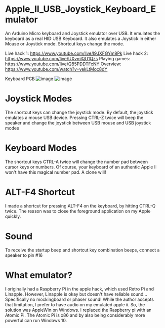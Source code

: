 # Apple_II_USB_Joystick_Keyboard_Emulator
An Arduino Micro keyboard and Joystick emulator over USB. It emulates the keyboard as a real HID USB Keyboard. It also emulates a Joystick in either Mouse or Joystick mode. Shortcut keys change the mode.

Live hack 1: https://www.youtube.com/live/l9JXFGYm8Pk
Live hack 2: https://www.youtube.com/live/UXvmlQU1Qzs
Playing games: https://www.youtube.com/live/Q85PDDTFcNY
Overview: https://www.youtube.com/watch?v=vekLtMoc8dY

Keyboard PCB
![image](https://user-images.githubusercontent.com/49293683/224582328-084d8861-73e0-4154-a644-0f4036c24c04.png)
![image](https://user-images.githubusercontent.com/49293683/224582356-30af5be6-6d61-473c-a7b1-181f1d932f8c.png)




# Joystick Modes
The shortcut keys can change the joystick mode. By default, the joystick emulates a mouse USB device. Pressing CTRL-Z twice will beep the speaker and change the joystick between USB mouse and USB joystick modes

# Keyboard Modes
The shortcut keys CTRL-A twice will change the number pad between cursor keys or numbers. Of course, your keyboard of an authentic Apple II won't have this magical number pad. A clone will! 

# ALT-F4 Shortcut
I made a shortcut for pressing ALT-F4 on the keyboard, by hitting CTRL-Q twice. The reason was to close the foreground application on my Apple quickly.

# Sound
To receive the startup beep and shortcut key combination beeps, connect a speaker to pin #16

# What emulator?
I originally had a Raspberry Pi in the apple hack, which used Retro Pi and Linapple. However, Linapple is okay but doesn't have reliable sound... Specifically no mockingboard or phaser sound! While the author accepts that limitation, I prefer to have audio on my emulated apple ii. So, the solution was AppleWin on Windows. I replaced the Raspberry pi with an Atomic Pi. The Atomic Pi is x86 and by also being considerably more powerful can run Windows 10.

